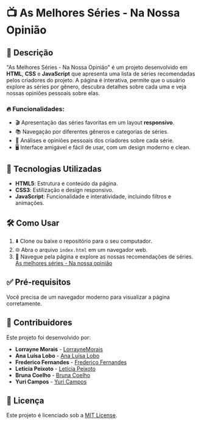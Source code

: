 # 📺 As Melhores Séries - Na Nossa Opinião

## 📝 Descrição
"As Melhores Séries - Na Nossa Opinião" é um projeto desenvolvido em **HTML**, **CSS** e **JavaScript** que apresenta uma lista de séries recomendadas pelos criadores do projeto. A página é interativa, permite que o usuário explore as séries por gênero, descubra detalhes sobre cada uma e veja nossas opiniões pessoais sobre elas.

### 🔥 Funcionalidades:
- 🎬 Apresentação das séries favoritas em um layout **responsivo**.
- 📚 Navegação por diferentes gêneros e categorias de séries.
- 💬 Análises e opiniões pessoais dos criadores sobre cada série.
- 🖥️ Interface amigável e fácil de usar, com um design moderno e clean.

## 🚀 Tecnologias Utilizadas
- **HTML5**: Estrutura e conteúdo da página.
- **CSS3**: Estilização e design responsivo.
- **JavaScript**: Funcionalidade e interatividade, incluindo filtros e animações.

## 🛠️ Como Usar
1. ⬇️ Clone ou baixe o repositório para o seu computador.
2. 🌐 Abra o arquivo `index.html` em um navegador web.
3. 📖 Navegue pela página e explore as nossas recomendações de séries. [As melhores séries - Na nossa opinião](https://melhoresseries-nu.vercel.app/)


## ✅ Pré-requisitos
Você precisa de um navegador moderno para visualizar a página corretamente.

## 👥 Contribuidores
Este projeto foi desenvolvido por:

- **Lorrayne Morais** - [LorrayneMorais](https://github.com/LorrayneMorais)
- **Ana Luísa Lobo** - [Ana Luísa Lobo](https://github.com/anafortuna)
- **Frederico Fernandes** - [Frederico Fernandes](https://github.com/FFred-Fernandes)
- **Leticia Peixoto** - [Letícia Peixoto](https://github.com/leticiapzs)
- **Bruna Coelho** - [Bruna Coelho](https://github.com/brunacmedeiros)
- **Yuri Campos** - [Yuri Campos](https://github.com/YuriCampos889)

## 📜 Licença
Este projeto é licenciado sob a [MIT License](LICENSE).
